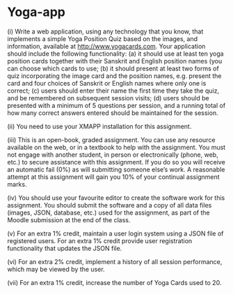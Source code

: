 # Yoga-app

(i) Write a web application, using any technology that you know, that implements a simple Yoga Position Quiz based on the images, and information, available at http://www.yogacards.com. Your application should include the following functionality: (a) it should use at least ten yoga position cards together with their Sanskrit and English position names (you can choose which cards to use; (b) it should present at least two forms of quiz incorporating the image card and the position names, e.g. present the card and four choices of Sanskrit or English names where only one is correct; (c) users should enter their name the first time they take the quiz, and be remembered on subsequent session visits; (d) users should be presented with a minimum of 5 questions per session, and a running total of how many correct answers entered should be maintained for the session.

(ii) You need to use your XMAPP installation for this assignment. 

(iii) This is an open-book, graded assignment. You can use any resource available on the web, or in a textbook to help with the assignment. You must not engage with another student, in person or electronically (phone, web, etc.) to secure assistance with this assignment. If you do so you will receive an automatic fail (0%) as will submitting someone else’s work. A reasonable attempt at this assignment will gain you 10% of your continual assignment marks.

(iv) You should use your favourite editor to create the software work for this assignment. You should submit the software and a copy of all data files (images, JSON, database, etc.) used for the assignment, as part of the Moodle submission at the end of the class.

(v) For an extra 1% credit, maintain a user login system using a JSON file of registered users. For an extra 1% credit provide user registration functionality that updates the JSON file.

(vi) For an extra 2% credit, implement a history of all session performance, which may be viewed by the user.

(vii) For an extra 1% credit, increase the number of Yoga Cards used to 20.
